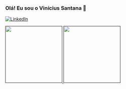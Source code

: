 <!--- 👋 Hi, I’m @viniciussantana12
- 👀 Passionate about front-end and back-end web development.
- 🌱 Currently exploring React.js, Node.js, and TypeScript to expand my full-stack skills.
- 💞️ Looking to collaborate on open-source projects and innovative web applications.
- 📫 Reach me via email at viniciuss1203@outlook.com or on LinkedIn linkedin.com/in/viníciussantana12 --->

<!---
viniciussantana12/viniciussantana12 is a ✨ special ✨ repository because its `README.md` (this file) appears on your GitHub profile.
You can click the Preview link to take a look at your changes.
--->

### Olá! Eu sou o Vinícius Santana 👋

[![LinkedIn](https://img.shields.io/badge/LinkedIn-0077B5?style=for-the-badge&logo=linkedin&logoColor=white)](https://www.linkedin.com/in/vin%C3%ADciussantana12/)

<div>
  <a href="">
    <img height="180em" src="https://github-readme-stats.vercel.app/api?username=viniciussantana12&show_icons=true&theme=tokyonight&rank_icon=github&count_private=true&include_all_commits=true"/> 
    <img height="180em" src="https://github-readme-stats.vercel.app/api/top-langs/?username=viniciussantana12&layout=compact&langs_count=16&theme=tokyonight"/>
  </a>
</div>


